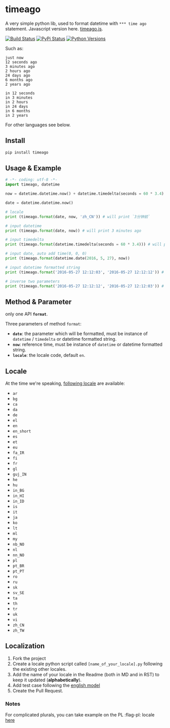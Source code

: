 # timeago

A very simple python lib, used to format datetime with `*** time ago` statement. Javascript version here. [timeago.js](https://github.com/hustcc/timeago.js).

[![Build Status](https://travis-ci.org/hustcc/timeago.svg?branch=master)](https://travis-ci.org/hustcc/timeago) [![PyPi Status](https://img.shields.io/pypi/v/timeago.svg)](https://pypi.python.org/pypi/timeago) [![Python Versions](https://img.shields.io/pypi/pyversions/timeago.svg)](https://pypi.python.org/pypi/timeago) 

Such as: 

```
just now
12 seconds ago
3 minutes ago
2 hours ago
24 days ago
6 months ago
2 years ago

in 12 seconds
in 3 minutes
in 2 hours
in 24 days
in 6 months
in 2 years
```

For other languages see below. 

## Install

```sh
pip install timeago
```


## Usage & Example

```py
# -*- coding: utf-8 -*-
import timeago, datetime

now = datetime.datetime.now() + datetime.timedelta(seconds = 60 * 3.4)

date = datetime.datetime.now()

# locale
print (timeago.format(date, now, 'zh_CN')) # will print `3分钟前`

# input datetime
print (timeago.format(date, now)) # will print 3 minutes ago

# input timedelta
print (timeago.format(datetime.timedelta(seconds = 60 * 3.4))) # will print 3 minutes ago

# input date, auto add time(0, 0, 0)
print (timeago.format(datetime.date(2016, 5, 27), now))

# input datetime formatted string
print (timeago.format('2016-05-27 12:12:03', '2016-05-27 12:12:12')) # will print just now

# inverse two parameters
print (timeago.format('2016-05-27 12:12:12', '2016-05-27 12:12:03')) # will print a while

```


## Method & Parameter

only one API **`format`**.

Three parameters of method `format`:

 - **`date`**: the parameter which will be formatted, must be instance of `datetime` / `timedelta` or datetime formatted string.
 - **`now`**: reference time, must be instance of `datetime` or datetime formatted string.
 - **`locale`**: the locale code, default `en`. 


## Locale

At the time we're speaking, [following locale](src/timeago/locales) are available:
 - `ar`
 - `bg`
 - `ca`
 - `da`
 - `de`
 - `el`
 - `en`
 - `en_short`
 - `es`
 - `et`
 - `eu`
 - `fa_IR`
 - `fi`
 - `fr`
 - `gl`
 - `guj_IN`
 - `he`
 - `hu`
 - `in_BG`
 - `in_HI`
 - `in_ID`
 - `is`
 - `it`
 - `ja`
 - `ko`
 - `lt`
 - `ml`
 - `my`
 - `nb_NO`
 - `nl`
 - `nn_NO`
 - `pl`
 - `pt_BR`
 - `pt_PT`
 - `ro`
 - `ru`
 - `sk`
 - `sv_SE`
 - `ta`
 - `th`
 - `tr`
 - `uk`
 - `vi`
 - `zh_CN`
 - `zh_TW`


## Localization

1. Fork the project
2. Create a locale python script called `[name_of_your_locale].py` following the existing other locales.
3. Add the name of your locale in the Readme (both in MD and in RST) to keep it updated (**alphabetically**).
4. Add test case following the [english model](/test/testcase.py#L50)
5. Create the Pull Request.

### Notes

For complicated plurals, you can take example on the PL :flag-pl: locale [here](src/timeago/locales/pl.py)
